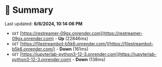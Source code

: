 # 📖 Summary
Last updated: **6/6/2024, 10:14:06 PM**

- `GET` [https://restreamer-09gx.onrender.com](https://restreamer-09gx.onrender.com) - **Up** (22846ms)
- `GET` [https://filestreambot-b5k6.onrender.com/](https://filestreambot-b5k6.onrender.com/) - **Down** (161ms)
- `GET` [https://jupyterlab-python3-12-3.onrender.com](https://jupyterlab-python3-12-3.onrender.com) - **Down** (138ms)
